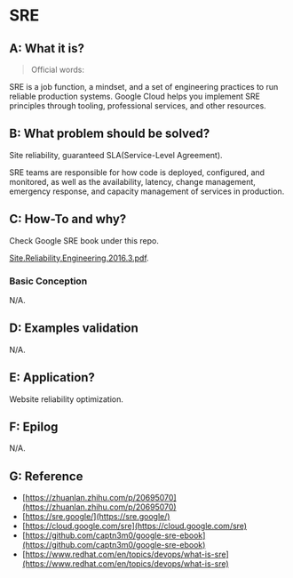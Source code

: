 # SRE

## A: What it is?

> Official words:

SRE is a job function, a mindset, and a set of engineering practices to run reliable production systems. Google Cloud helps you implement SRE principles through tooling, professional services, and other resources.


## B: What problem should be solved?

Site reliability, guaranteed SLA(Service-Level Agreement).

SRE teams are responsible for how code is deployed, configured, and monitored, as well as the availability, latency, change management, emergency response, and capacity management of services in production.


## C: How-To and why?

Check Google SRE book under this repo.

[Site.Reliability.Engineering.2016.3.pdf](https://sre.google/sre-book/table-of-contents/).


### Basic Conception

N/A.


## D: Examples validation

N/A.

## E: Application?

Website reliability optimization.


## F: Epilog

N/A.


## G: Reference

- [https://zhuanlan.zhihu.com/p/20695070](https://zhuanlan.zhihu.com/p/20695070)
- [https://sre.google/](https://sre.google/)
- [https://cloud.google.com/sre](https://cloud.google.com/sre)
- [https://github.com/captn3m0/google-sre-ebook](https://github.com/captn3m0/google-sre-ebook)
- [https://www.redhat.com/en/topics/devops/what-is-sre](https://www.redhat.com/en/topics/devops/what-is-sre)

